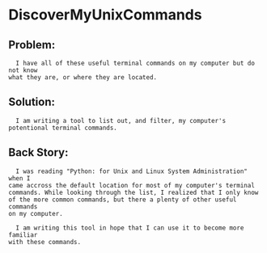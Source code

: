 DiscoverMyUnixCommands
======================

Problem:
--------
      I have all of these useful terminal commands on my computer but do not know
    what they are, or where they are located.

Solution:
---------
      I am writing a tool to list out, and filter, my computer's
    potentional terminal commands.

Back Story:
-----------
      I was reading "Python: for Unix and Linux System Administration" when I
    came accross the default location for most of my computer's terminal
    commands. While looking through the list, I realized that I only know
    of the more common commands, but there a plenty of other useful commands
    on my computer.

      I am writing this tool in hope that I can use it to become more familiar
    with these commands.
